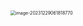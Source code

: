 <img src="/Users/ruichengm/knowledge_repository/fivePenLearning/3.字根/3.撇区/a.assets//image-20231229061818770.png" alt="image-20231229061818770" style="zoom:50%;" />

